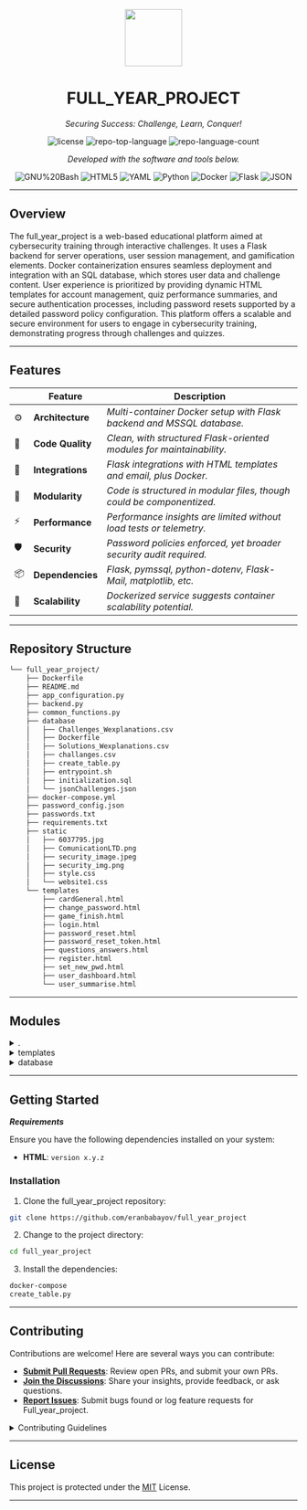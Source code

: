 <p align="center">
  <img src="https://cdn-icons-png.flaticon.com/512/6295/6295417.png" width="100" />
</p>
<p align="center">
    <h1 align="center">FULL_YEAR_PROJECT</h1>
</p>
<p align="center">
    <em>Securing Success: Challenge, Learn, Conquer!</em>
</p>
<p align="center">
	<img src="https://img.shields.io/badge/License-MIT-blue.svg" alt="license">
	<img src="https://img.shields.io/github/languages/top/eranbabayov/full_year_project?style=flat&color=0080ff" alt="repo-top-language">
	<img src="https://img.shields.io/github/languages/count/eranbabayov/full_year_project?style=flat&color=0080ff" alt="repo-language-count">
<p>
<p align="center">
		<em>Developed with the software and tools below.</em>
</p>
<p align="center">
	<img src="https://img.shields.io/badge/GNU%20Bash-4EAA25.svg?style=flat&logo=GNU-Bash&logoColor=white" alt="GNU%20Bash">
	<img src="https://img.shields.io/badge/HTML5-E34F26.svg?style=flat&logo=HTML5&logoColor=white" alt="HTML5">
	<img src="https://img.shields.io/badge/YAML-CB171E.svg?style=flat&logo=YAML&logoColor=white" alt="YAML">
	<img src="https://img.shields.io/badge/Python-3776AB.svg?style=flat&logo=Python&logoColor=white" alt="Python">
	<img src="https://img.shields.io/badge/Docker-2496ED.svg?style=flat&logo=Docker&logoColor=white" alt="Docker">
	<img src="https://img.shields.io/badge/Flask-000000.svg?style=flat&logo=Flask&logoColor=white" alt="Flask">
	<img src="https://img.shields.io/badge/JSON-000000.svg?style=flat&logo=JSON&logoColor=white" alt="JSON">
</p>
<hr>


##  Overview

The full_year_project is a web-based educational platform aimed at cybersecurity training through interactive challenges. It uses a Flask backend for server operations, user session management, and gamification elements. Docker containerization ensures seamless deployment and integration with an SQL database, which stores user data and challenge content. User experience is prioritized by providing dynamic HTML templates for account management, quiz performance summaries, and secure authentication processes, including password resets supported by a detailed password policy configuration. This platform offers a scalable and secure environment for users to engage in cybersecurity training, demonstrating progress through challenges and quizzes.

---

##  Features

|    | Feature             | Description                                                        |
|----|---------------------|--------------------------------------------------------------------|
| ⚙️  | **Architecture**    | *Multi-container Docker setup with Flask backend and MSSQL database.* |
| 🔩 | **Code Quality**    | *Clean, with structured Flask-oriented modules for maintainability.*  |
| 🔌 | **Integrations**    | *Flask integrations with HTML templates and email, plus Docker.*    |
| 🧩 | **Modularity**      | *Code is structured in modular files, though could be componentized.*|
| ⚡️  | **Performance**     | *Performance insights are limited without load tests or telemetry.* |
| 🛡️ | **Security**        | *Password policies enforced, yet broader security audit required.*  |
| 📦 | **Dependencies**    | *Flask, pymssql, python-dotenv, Flask-Mail, matplotlib, etc.*      |
| 🚀 | **Scalability**     | *Dockerized service suggests container scalability potential.*      |


---

##  Repository Structure

```sh
└── full_year_project/
    ├── Dockerfile
    ├── README.md
    ├── app_configuration.py
    ├── backend.py
    ├── common_functions.py
    ├── database
    │   ├── Challenges_Wexplanations.csv
    │   ├── Dockerfile
    │   ├── Solutions_Wexplanations.csv
    │   ├── challanges.csv
    │   ├── create_table.py
    │   ├── entrypoint.sh
    │   ├── initialization.sql
    │   └── jsonChallenges.json
    ├── docker-compose.yml
    ├── password_config.json
    ├── passwords.txt
    ├── requirements.txt
    ├── static
    │   ├── 6037795.jpg
    │   ├── ComunicationLTD.png
    │   ├── security_image.jpeg
    │   ├── security_img.png
    │   ├── style.css
    │   └── website1.css
    └── templates
        ├── cardGeneral.html
        ├── change_password.html
        ├── game_finish.html
        ├── login.html
        ├── password_reset.html
        ├── password_reset_token.html
        ├── questions_answers.html
        ├── register.html
        ├── set_new_pwd.html
        ├── user_dashboard.html
        └── user_summarise.html
```

---

##  Modules

<details closed><summary>.</summary>

| File                                                                                                      | Summary                                                                                                                                                                                                                                                                                            |
| ---                                                                                                       | ---                                                                                                                                                                                                                                                                                                |
| [password_config.json](https://github.com/eranbabayov/full_year_project/blob/master/password_config.json) | Defines password policies and messages for validation within the authentication system of the project's architecture.                                                                                                                                                                              |
| [docker-compose.yml](https://github.com/eranbabayov/full_year_project/blob/master/docker-compose.yml)     | The `docker-compose.yml` orchestrates a multi-container setup, linking a web service to a database, exposing relevant ports, and defining the web’s runtime command.                                                                                                                               |
| [chalanges.py](https://github.com/eranbabayov/full_year_project/blob/master/chalanges.py)                 | The `chalanges.py` is central for challenge-management within a gamified platform, interfacing with the database and user interactions.                                                                                                                                                            |
| [Dockerfile](https://github.com/eranbabayov/full_year_project/blob/master/Dockerfile)                     | The Dockerfile sets up a container for the main web application, installing dependencies and exposing port 5000 for the Python-based backend service.                                                                                                                                              |
| [common_functions.py](https://github.com/eranbabayov/full_year_project/blob/master/common_functions.py)   | The code manages user interactions and data for a gamified challenge platform, providing the backend logic and UI elements. Essential to user authentication, password management, and challenge content delivery within a Dockerized environment.                                                 |
| [app_configuration.py](https://github.com/eranbabayov/full_year_project/blob/master/app_configuration.py) | Configures Flask app with email capabilities and security parameters, defines password policy from JSON config.                                                                                                                                                                                    |
| [backend.py](https://github.com/eranbabayov/full_year_project/blob/master/backend.py)                     | The `backend.py` file serves as the application's web server logic, leveraging Flask for routing and session handling, and imports shared utilities and settings.                                                                                                                                  |
| [passwords.txt](https://github.com/eranbabayov/full_year_project/blob/master/passwords.txt)               | The repository contains the backend of a full-year project with a focus on challenge management, featuring Docker integration, application configuration, common utilities, and a database setup for storing challenges and solutions.                                                             |
| [requirements.txt](https://github.com/eranbabayov/full_year_project/blob/master/requirements.txt)         | The `full_year_project` repository includes a web application with a Flask backend, emphasizing cybersecurity education through challenges. Its structure implies user authentication, password management, and database interaction with Docker support. `requirements.txt` defines dependencies. |

</details>

<details closed><summary>templates</summary>

| File                                                                                                                          | Summary                                                                                                                                                          |
| ---                                                                                                                           | ---                                                                                                                                                              |
| [login.html](https://github.com/eranbabayov/full_year_project/blob/master/templates/login.html)                               | This HTML template handles user login, displaying success messages and providing options for account creation and password resets within the web app's frontend. |
| [user_summarise.html](https://github.com/eranbabayov/full_year_project/blob/master/templates/user_summarise.html)             | The `user_summarise.html` template visualizes a user's quiz performance, including scores, ranking, and statistical plots within the security training platform. |
| [game_finish.html](https://github.com/eranbabayov/full_year_project/blob/master/templates/game_finish.html)                   | This HTML template displays a user's quiz score and navigation options post-game within a security education platform.                                           |
| [questions_answers.html](https://github.com/eranbabayov/full_year_project/blob/master/templates/questions_answers.html)       | The `questions_answers.html` template supports the Q&A functionality within the full_year_project web application's user interface.                              |
| [register.html](https://github.com/eranbabayov/full_year_project/blob/master/templates/register.html)                         | register.html` is the user registration interface, facilitating account creation within the web application's frontend.                                          |
| [set_new_pwd.html](https://github.com/eranbabayov/full_year_project/blob/master/templates/set_new_pwd.html)                   | This HTML template facilitates resetting user passwords, vital for authentication and security within the project's web application framework.                   |
| [cardGeneral.html](https://github.com/eranbabayov/full_year_project/blob/master/templates/cardGeneral.html)                   | This HTML template presents quiz questions and allows navigation between them as part of a security training web application.                                    |
| [password_reset.html](https://github.com/eranbabayov/full_year_project/blob/master/templates/password_reset.html)             | This HTML template renders the password reset page within the web application, allowing users to request a password change via email.                            |
| [user_dashboard.html](https://github.com/eranbabayov/full_year_project/blob/master/templates/user_dashboard.html)             | The `user_dashboard.html` serves as the user interface for account management and activity overview within the web platform's architecture.                      |
| [password_reset_token.html](https://github.com/eranbabayov/full_year_project/blob/master/templates/password_reset_token.html) | Provides user interface for token-based password reset as part of a web application's authentication flow.                                                       |
| [change_password.html](https://github.com/eranbabayov/full_year_project/blob/master/templates/change_password.html)           | Handles web app backend logic; integrates with database, manages user authentication, and serves challenge content.                                              |

</details>

<details closed><summary>database</summary>

| File                                                                                                             | Summary                                                                                                                                                                                                          |
| ---                                                                                                              | ---                                                                                                                                                                                                              |
| [entrypoint.sh](https://github.com/eranbabayov/full_year_project/blob/master/database/entrypoint.sh)             | Initializes database and ensures persistence for SecurityPerformance in a Dockerized environment, augmenting repository's data layer automation.                                                                 |
| [Dockerfile](https://github.com/eranbabayov/full_year_project/blob/master/database/Dockerfile)                   | The Dockerfile establishes a containerized SQL Server for data storage within the project's database layer.                                                                                                      |
| [create_table.py](https://github.com/eranbabayov/full_year_project/blob/master/database/create_table.py)         | Initializes database with challenges and solutions, cleanses input CSVs, and populates SQL tables, supporting the project's data storage layer.                                                                  |
| [initialization.sql](https://github.com/eranbabayov/full_year_project/blob/master/database/initialization.sql)   | The code implements a web-based learning platform focusing on security education, integrating backend logic, database interaction, and front-end presentation, with Docker support for containerized deployment. |
| [jsonChallenges.json](https://github.com/eranbabayov/full_year_project/blob/master/database/jsonChallenges.json) | Central component of web-based challenge platform, integrates backend logic, security features, and data management within a Dockerized environment.                                                             |

</details>

---

##  Getting Started

***Requirements***

Ensure you have the following dependencies installed on your system:

* **HTML**: `version x.y.z`

###  Installation

1. Clone the full_year_project repository:

```sh
git clone https://github.com/eranbabayov/full_year_project
```

2. Change to the project directory:

```sh
cd full_year_project
```

3. Install the dependencies:

```sh
docker-compose
create_table.py
```
---

##  Contributing

Contributions are welcome! Here are several ways you can contribute:

- **[Submit Pull Requests](https://github.com/eranbabayov/full_year_project/blob/main/CONTRIBUTING.md)**: Review open PRs, and submit your own PRs.
- **[Join the Discussions](https://github.com/eranbabayov/full_year_project/discussions)**: Share your insights, provide feedback, or ask questions.
- **[Report Issues](https://github.com/eranbabayov/full_year_project/issues)**: Submit bugs found or log feature requests for Full_year_project.

<details closed>
    <summary>Contributing Guidelines</summary>

1. **Fork the Repository**: Start by forking the project repository to your GitHub account.
2. **Clone Locally**: Clone the forked repository to your local machine using a Git client.
   ```sh
   git clone https://github.com/eranbabayov/full_year_project
   ```
3. **Create a New Branch**: Always work on a new branch, giving it a descriptive name.
   ```sh
   git checkout -b new-feature-x
   ```
4. **Make Your Changes**: Develop and test your changes locally.
5. **Commit Your Changes**: Commit with a clear message describing your updates.
   ```sh
   git commit -m 'Implemented new feature x.'
   ```
6. **Push to GitHub**: Push the changes to your forked repository.
   ```sh
   git push origin new-feature-x
   ```
7. **Submit a Pull Request**: Create a PR against the original project repository. Clearly describe the changes and their motivations.

Once your PR is reviewed and approved, it will be merged into the main branch.

</details>

---

##  License

This project is protected under the [MIT](https://opensource.org/license/mit/) License.


---
